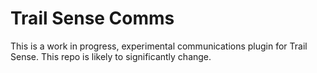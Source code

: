 # Trail Sense Comms
This is a work in progress, experimental communications plugin for Trail Sense. This repo is likely to significantly change.

